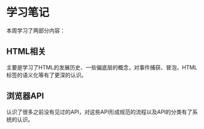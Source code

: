 # 学习笔记
本周学习了两部分内容：
## HTML相关
主要是学习了HTML的发展历史、一些偏底层的概念，对事件捕获、冒泡，HTML标签的语义化等有了更深的认识。
## 浏览器API
认识了很多之前没有见过的API，对这些API形成规范的流程以及API的分类有了系统的认识。